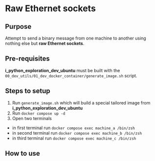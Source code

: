 # Raw Ethernet sockets

## Purpose

Attempt to send a binary message from one machine to another using nothing else but **raw Ethernet sockets**.

## Pre-requisites

**i_python_exploration_dev_ubuntu** must be built with the `00_dev_utils/01_dev_docker_container/generate_image.sh` script.

## Steps to setup

1. Run `generate_image.sh` which will build a special tailored image from **i_python_exploration_dev_ubuntu**
2. Run `docker compose up -d`
3. Open two terminals
  * in first terminal run `docker compose exec machine_a /bin/zsh`
  * in second terminal run `docker compose exec machine_b /bin/zsh`
  * in third terminal run `docker compose exec machine_c /bin/zsh`

## How to use
